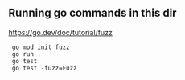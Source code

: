 ## Running go commands in this dir

https://go.dev/doc/tutorial/fuzz
```
 go mod init fuzz
 go run .
 go test
 go test -fuzz=Fuzz
```
